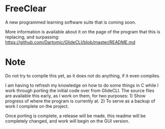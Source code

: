 # FreeClear
A new programmed learning software suite that is coming soon.

More information is available about it on the page of the program that this is replacing, and surpassing: https://github.com/Dartomic/GlideCLI/blob/master/README.md

# Note
Do not try to compile this yet, as it does not do anything, if it even compiles.

I am having to refresh my knowledge on how to do some things in C while I work through porting the initial code over from GlideCLI. The source files are available this early, as I work on them, for two purposes: 1) Show progress of where the program is currently at. 2) To serve as a backup of work I complete on the project.

Once porting is complete, a release will be made, this readme will be completely changed, and work will begin on the GUI version.
